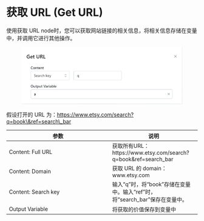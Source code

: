 # 获取 URL (Get URL)

使用获取 URL node时，您可以获取网站链接的相关信息，将相关信息存储在变量中，并调用它进行其他操作。&#x20;

<figure><img src="../../.gitbook/assets/image (1) (1) (1) (1) (1).png" alt=""><figcaption></figcaption></figure>

假设打开的 URL 为：https://www.etsy.com/search?q=book\&ref=search\_bar

<table><thead><tr><th width="258">参数</th><th>说明</th></tr></thead><tbody><tr><td>Content: Full URL</td><td>获取所有URL：https://www.etsy.com/search?q=book&#x26;ref=search_bar</td></tr><tr><td>Content: Domain</td><td>获取 URL 的 domain：www.etsy.com</td></tr><tr><td>Content: Search key</td><td>输入“q”时，将“book”存储在变量中。输入“ref”时，将“search_bar”保存在变量中。</td></tr><tr><td>Output Variable</td><td>将获取的价值保存到变量中</td></tr></tbody></table>
